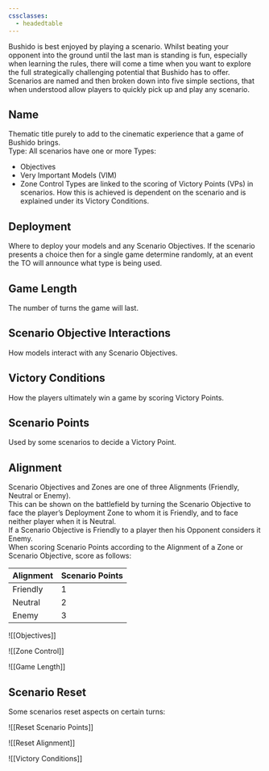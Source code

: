 ```yaml
---
cssclasses:
  - headedtable
---
```

Bushido is best enjoyed by playing a scenario. Whilst beating your opponent into the ground until the last man is standing is fun, especially when learning the rules, there will come a time when you want to explore the full strategically challenging potential that Bushido has to offer.  
Scenarios are named and then broken down into five simple sections, that when understood allow players to quickly pick up and play any scenario.  
## Name
Thematic title purely to add to the cinematic experience that a game of Bushido brings.  
Type: All scenarios have one or more Types:
- Objectives
- Very Important Models (VIM)
- Zone Control
Types are linked to the scoring of Victory Points (VPs) in scenarios. How this is achieved is dependent on the scenario and is explained under its Victory Conditions.  
## Deployment
Where to deploy your models and any Scenario Objectives. If the scenario presents a choice then for a single game determine randomly, at an event the TO will announce what type is being used.  
## Game Length
The number of turns the game will last.  
## Scenario Objective Interactions
How models interact with any Scenario Objectives.  
## Victory Conditions
How the players ultimately win a game by scoring Victory Points.  
## Scenario Points
Used by some scenarios to decide a Victory Point.  
## Alignment
Scenario Objectives and Zones are one of three Alignments (Friendly, Neutral or Enemy).  
This can be shown on the battlefield by turning the Scenario Objective to face the player’s Deployment Zone to whom it is Friendly, and to face neither player when it is Neutral.  
If a Scenario Objective is Friendly to a player then his Opponent considers it Enemy.  
When scoring Scenario Points according to the Alignment of a Zone or Scenario Objective, score as follows:

| Alignment | Scenario Points |
| --------- | --------------- |
| Friendly  | 1               |
| Neutral   | 2               |
| Enemy     | 3               |


![[Objectives]]

![[Zone Control]]

![[Game Length]]
## Scenario Reset
Some scenarios reset aspects on certain turns:

![[Reset Scenario Points]]

![[Reset Alignment]]

![[Victory Conditions]]

